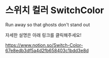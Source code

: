 # 스위치 컬러 SwitchColor

Run away so that ghosts don't stand out

자세한 설명은 아래 링크를 클릭해주세요!

https://www.notion.so/Switch-Color-67e8edb3df5a4d2fb658403c1bdd3e8d

